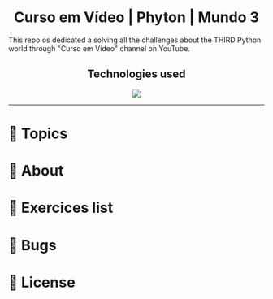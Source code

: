 <h1 align="center"> Curso em Vídeo | Phyton | Mundo 3 </h1>
<p>  This repo os dedicated a solving all the challenges about the THIRD Python world through "Curso em Vídeo" channel on YouTube. </p>



<h2 align="center">Technologies used </h2>
<p align="center">
  <a href="https://www.python.org/about/">
      <img src="https://img.shields.io/badge/Python-3.9.7-purple">
  </a>
</p>
  
---
# :pushpin: Topics
# :rocket: About
# :memo: Exercices list
# :bug: Bugs
# :closed_book: License
